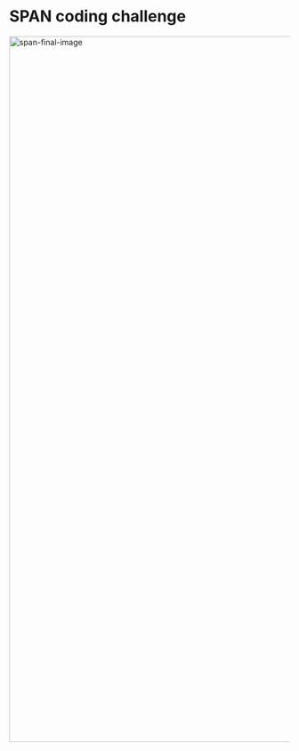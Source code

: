 # SPAN coding challenge

<img width="1269" alt="span-final-image" src="https://github.com/user-attachments/assets/5045a06f-c098-4cf3-b072-b1bf90f5911c">
